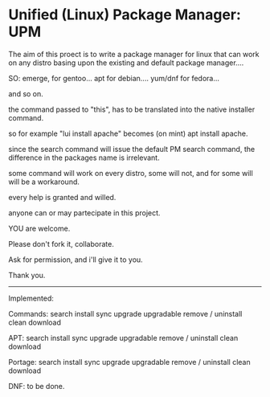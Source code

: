 # Unified (Linux) Package Manager: UPM

The aim of this proect is to write a package manager for linux that can work on any distro basing upon the existing and default package manager....

SO: emerge, for gentoo...
apt for debian....
yum/dnf for fedora...

and so on.

the command passed to "this", has to be translated into the native installer command.

so for example "lui install apache" becomes (on mint) apt install apache.

since the search command will issue the default PM search command, the difference in the packages name is irrelevant.

some command will work on every distro, some will not, and for some will will be a workaround.

every help is granted and willed.

anyone can or may partecipate in this project.

YOU are welcome.

Please don't fork it, collaborate.

Ask for permission, and i'll give it to you.

Thank you.

---------------------------------------------------------------------

Implemented:

Commands:
search
install
sync
upgrade
upgradable
remove / uninstall
clean
download

APT:
search
install
sync
upgrade
upgradable
remove / uninstall
clean
download

Portage:
search
install
sync
upgrade
upgradable
remove / uninstall
clean
download

DNF:
to be done.
